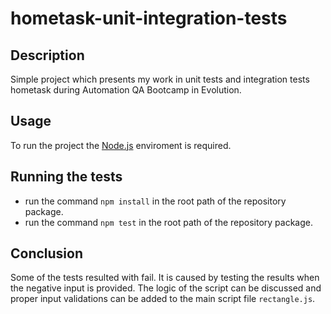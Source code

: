 # hometask-unit-integration-tests
## Description
Simple project which presents my work in unit tests and integration tests hometask during Automation QA Bootcamp in Evolution.

## Usage
To run the project the [Node.js](https://nodejs.org/) enviroment is required.

## Running the tests
- run the command `npm install` in the root path of the repository package.
- run the command `npm test` in the root path of the repository package.

## Conclusion
Some of the tests resulted with fail. It is caused by testing the results when the negative input is provided. The logic of the script can be discussed and proper input validations can be added to the main script file `rectangle.js`.